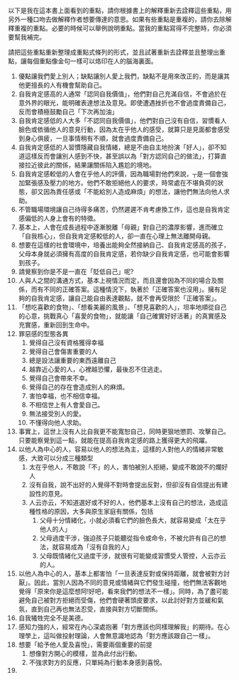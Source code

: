 以下是我在這本書上面看到的重點，請你根據書上的解釋重新去詮釋這些重點，用另外一種口吻去做解釋作者想要傳達的意思。如果有些重點是重複的，請你去除解釋重複的重點。必要的時候可以舉例說明重點。當我的重點寫得不完整時，你必須要幫我補完。

請把這些重點重新整理成重點式條列的形式，並且試著重新去詮釋並且整理出重點，讓每個重點像金句一樣可以烙印在人的腦海裏面。

1. 優點讓我們愛上別人；缺點讓別人愛上我們，缺點不是用來改正的，而是讓其他更擅長的人有機會幫助自己。
2. 自我肯定感高的人通常「認同自我價值」，他們對自己充滿自信，不會過於在意外界的眼光，能明確表達想法及意見。即使遭遇挫折也不會過度責備自己，反而會積極鼓勵自己「下次再加油」
3. 自我肯定感低的人大多「不認同自我價值」，他們對自己沒有自信，習慣看人臉色或依循他人的意見行動，因為太在乎他人的感受，就算只是見面都會感受到身心俱疲，一旦事情稍有不順，就會過度責備自己。
4. 自我肯定感低的人習慣隱藏自我情緒，總是不由自主地扮演「好人」，卻不知道這樣反而會讓別人感到不快，甚至誤以為「對方認同自己的做法」，打算直接拉近彼此的關係，結果讓關係陷入尷尬的境地。
5. 自我肯定感較低的人會在乎他人的評價，因為職場對他們來說，┬是一個會強加緊張感及壓力的地方。他們不敢拒絕他人的要求，時常處在不堪負荷的狀態，卻又因為責任感或「不能給別人造成麻煩」的想法，讓他們無法向他人求助。
6. 不管職場環境讓自己待得多痛苦，仍然遲遲不肯考慮換工作，這也是自我肯定感偏低的人身上會有的特徵。
7. 基本上，人會在成長過程中逐漸脫離「母親」對自己的濃厚影響，進而確立「自我核心」，但自我肯定感較低的人，卻一直在心理上無法離開母親。
8. 想要在這樣的社會環境中，培養出能夠全然接納自己、自我肯定感高的孩子，父母本身就必須擁有高度的自我肯定感，若你缺少自我肯定感，也可能會影響到孩子。
9. 請覺察到你是不是一直在「貶低自己」呢?
10. 人與人之間的溝通方式，基本上視情況而定，而且還會因為不同的場合及關係，而有不同的正確答案。這種情況下，執著於「正確答案也沒用」。擁有足夠的自我肯定感，讓自己能自由表達觀點，就不會再受限於「正確答案」。
11. 「想吃喜歡的食物」、「想看美麗的風景」、「想見喜歡的人」，坦率地順從自己的心意，挑戰真心「喜愛的食物」，就能讓「自己確實好好活著」的真實感及充實感，重新回到生命中。
12. 罪惡感的型態各異
	1. 覺得自己沒有資格獲得幸福
	2. 覺得自己會傷害重要的人
	3. 總是設法讓重要的東西遠離自己
	4. 越靠近心愛的人，心裡越恐懼，最後忍不住逃走。
	5. 覺得自己會帶來不幸。
	6. 覺得自己的存在會造成別人的麻煩。
	7. 害怕幸福，也不相信幸福。
	8. 不相信世上有人會愛自己。
	9. 無法接受別人的愛。
	10. 不懂得向他人求助。
13. 事實上，這世上沒有人比自我更不能寬恕自己，同時更狠地懲罰、攻擊自己。只要能察覺到這一點，就能在提高自我肯定感的路上獲得更大的飛躍。
14. 以他人為中心的人，容易以他人的想法為主，這樣的人對他人的情緒非常敏感，大致可以分成三種類型
	1. 太在乎他人，不敢說「不」的人，害怕被別人拒絕，變成不敢說不的爛好人
	2. 沒有自我，說不出好的人覺得不對時會提出反對，但卻沒有自信提出有建設性的意見。
	3. 人云亦云，不知道選好或不好的人，他們基本上沒有自己的想法，造成這種性格的原因，大多與原生家庭有關係，包括
		1. 父母十分情緒化，小就必須看它們的臉色長大，就容易變成「太在乎他人的人」
		2. 父母過度干涉，強迫孩子只能聽從指令或命令，不被允許有自己的想法，就容易成為「沒有自我的人」
		3. 父母既情緒化又過度干涉，就很有可能變成習慣受人管控，人云亦云的人。
15. 以他人為中心的人，基本上都害怕「一旦表達反對或保持距離，就會被對方討厭」。因此，當別人因為不同的意見或情緒與它們發生碰撞，他們無法客觀地覺得「原來你是這麼想阿!好吧，看來我們的想法不一樣」。同時，為了盡可能避免自己被對方拒絕而受傷，他們會硬著頭皮要求，以此討好對方並緩和氣氛，直到自己再也無法忍受，直接與對方切斷關係。
16. 自我犧牲完全不是美德。
17. 感知力強的人，經常在內心深處抱著「對方應該也同樣理解我」的期待。在心理學上，這叫做投射理論，人會無意識地認為「對方應該跟自己一樣」。
18. 想要「給予他人愛及喜悅」，需要兩個重要的前提
	1. 想像對方開心的模樣，並為此付出行動。
	2. 不強求對方的反應，只單純為行動本身感到喜悅。
19. 